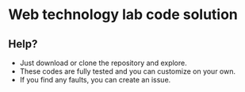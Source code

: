 # Web technology lab code solution


## Help?
- Just download or clone the repository and explore.
- These codes are fully tested and you can customize on your own.
- If you find any faults, you can create an issue. 
